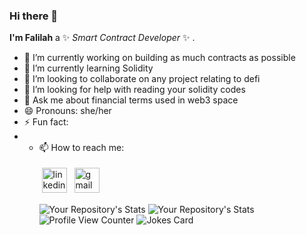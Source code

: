 ### Hi there 👋


**I'm Falilah** a ✨ _Smart Contract Developer_ ✨ .
- 🔭 I’m currently working on building as much contracts as possible 
- 🌱 I’m currently learning Solidity
- 👯 I’m looking to collaborate on any project relating to defi
- 🤔 I’m looking for help with reading your solidity codes 
- 💬 Ask me about financial terms used in web3 space
- 😄 Pronouns: she/her
- ⚡ Fun fact: 
- - 📫 How to reach me: <br><p align="left">
 <a href="https://linkedin.com/in/falilat-owolabi" target="_blank" rel="noopener noreferrer"> <img src="https://cdn.jsdelivr.net/npm/simple-icons@v3/icons/linkedin.svg" alt="linkedin" height="40" style="vertical-align:top; margin:4px"></a>
 <a href="falilatowolabi0@gmail.com"> <img src="https://cdn.jsdelivr.net/npm/simple-icons@v3/icons/gmail.svg" alt="gmail" height="40" style="vertical-align:top; margin:4px"></a></p>
![Your Repository's Stats](https://github-readme-stats.vercel.app/api?username=Falilah&show_icons=true)
![Your Repository's Stats](https://github-readme-stats.vercel.app/api/top-langs/?username=Falilah&theme=blue-green)
![Profile View Counter](https://komarev.com/ghpvc/?username=Falilah)
![Jokes Card](https://readme-jokes.vercel.app/api)


